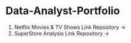 # Data-Analyst-Portfolio

1. Netflix Movies & TV Shows
   Link Repository -> 
2. SuperStore Analysis
   Link Repository -> 
